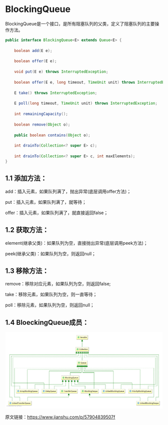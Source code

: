 # BlockingQueue

BlockingQueue是一个接口，是所有阻塞队列的父类，定义了阻塞队列的主要操作方法。

```java
public interface BlockingQueue<E> extends Queue<E> {
    
    boolean add(E e);

    boolean offer(E e);

    void put(E e) throws InterruptedException;

    boolean offer(E e, long timeout, TimeUnit unit) throws InterruptedException;

    E take() throws InterruptedException;

    E poll(long timeout, TimeUnit unit) throws InterruptedException;

    int remainingCapacity();

    boolean remove(Object o);

    public boolean contains(Object o);

    int drainTo(Collection<? super E> c);

    int drainTo(Collection<? super E> c, int maxElements);
}
```

## 1.1 添加方法：

add：插入元素，如果队列满了，抛出异常(底层调用offer方法)；

put：插入元素，如果队列满了，就等待；

offer：插入元素，如果队列满了，就直接返回false；

## 1.2 获取方法：

element(继承父类)：如果队列为空，直接抛出异常(底层调用peek方法)；

peek(继承父类)：如果队列为空，则返回null；

## 1.3 移除方法：

remove：移除对应元素，如果队列为空，则返回false;

take：移除元素，如果队列为空，则一直等待；

poll：移除元素，如果队列为空，则返回null；

## 1.4 BloeckingQueue成员：

![img](image\BloeckingQueue成员01.png)




原文链接：https://www.jianshu.com/p/57904839507f
